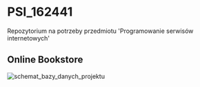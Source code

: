 # PSI_162441
Repozytorium na potrzeby przedmiotu 'Programowanie serwisów internetowych'

## Online Bookstore

![schemat_bazy_danych_projektu](https://user-images.githubusercontent.com/72739801/197419872-194e0878-9b71-4073-9464-b906fe11724f.png)
